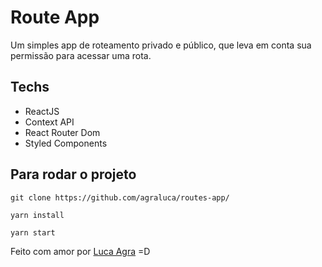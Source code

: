 # Route App

Um simples app de roteamento privado e público, que leva em conta sua permissão para acessar uma rota.


## Techs
- ReactJS
- Context API
- React Router Dom
- Styled Components

## Para rodar o projeto
```
git clone https://github.com/agraluca/routes-app/

yarn install

yarn start
```

Feito com amor por [Luca Agra](https://www.linkedin.com/in/agra-luca/) =D
